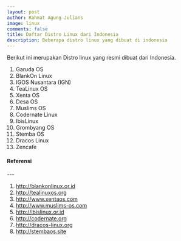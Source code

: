 ```yaml
---
layout: post
author: Rahmat Agung Julians
image: linux
comments: false
title: Daftar Distro Linux dari Indonesia
description: Beberapa distro linux yang dibuat di indonesia
---
```


Berikut ini merupakan Distro linux yang resmi dibuat dari Indonesia.
1. Garuda OS
2. BlankOn Linux
3. IGOS Nusantara (IGN)
4. TeaLinux OS
5. Xenta OS
6. Desa OS
7. Muslims OS
8. Codernate Linux
9. IbisLinux
10. Grombyang OS
11. Stemba OS
12. Dracos Linux
13. Zencafe




<h4><b class="title-referensi">Referensi</b></h4> 
--- 
<ol>
    <li>
        <a href="http://blankonlinux.or.id">http://blankonlinux.or.id</a>
    </li>
    <li>
        <a href="http://tealinuxos.org">http://tealinuxos.org</a>
    </li>
    <li>
        <a href="http://www.xentaos.com">http://www.xentaos.com</a>
    </li>
    <li>
        <a href="http://www.muslims-os.com">http://www.muslims-os.com</a>
    </li>
    <li>
        <a href="http://ibislinux.or.id">http://ibislinux.or.id</a>
    </li>
    <li>
        <a href="http://codernate.org">http://codernate.org</a>
    </li>
    <li>
        <a href="http://dracos-linux.org">http://dracos-linux.org</a>
    </li>
    <li>
        <a href="http://stembaos.site">http://stembaos.site</a>
    </li>
</ol>